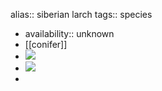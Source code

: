alias:: siberian larch
tags:: species

- availability:: unknown
- [[conifer]]
- ![](https://peach-geographical-bat-397.mypinata.cloud/ipfs/QmeUx3s8AHxxdfPCrmnmaCg1vZADVuGXmWG3diDMFdxCsM)
- ![](https://peach-geographical-bat-397.mypinata.cloud/ipfs/Qmaoo1S4sCXuU2e69PZRMqqLcAEq73ottQJ7J9raVqxEF4)
-